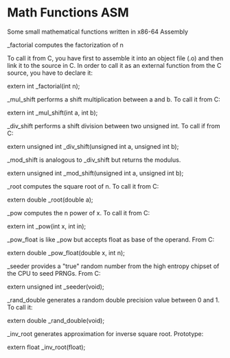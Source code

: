 # Math Functions ASM
 Some small mathematical functions written in x86-64 Assembly
 
 _factorial computes the factorization of n
 
 To call it from C, you have first to assemble it into an object file (.o) and then link it to the source in C.
 In order to call it as an external function from the C source, you have to declare it:
 
 extern int _factorial(int n);
 
 _mul_shift performs a shift multiplication between a and b. To call it from C:
 
 extern int _mul_shift(int a, int b);
 
 _div_shift performs a shift division between two unsigned int. To call if from C:
 
 extern unsigned int _div_shift(unsigned int a, unsigned int b);
 
 _mod_shift is analogous to _div_shift but returns the modulus.
 
 extern unsigned int _mod_shift(unsigned int a, unsigned int b);
 
 _root computes the square root of n. To call it from C:
 
 extern double _root(double a);
 
 _pow computes the n power of x. To call it from C:
 
 extern int _pow(int x, int in);
 
 _pow_float is like _pow but accepts float as base of the operand. From C:
 
 extern double _pow_float(double x, int n);
 
 _seeder provides a "true" random number from the high entropy chipset of the CPU to seed PRNGs. From C:
 
 extern unsigned int _seeder(void); 
 
 _rand_double generates a random double precision value between 0 and 1. To call it:
 
 extern double _rand_double(void);
 
 _inv_root generates approximation for inverse square root. Prototype:
 
 extern float _inv_root(float);
